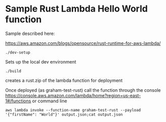 # Sample Rust Lambda Hello World function

Sample described here:

https://aws.amazon.com/blogs/opensource/rust-runtime-for-aws-lambda/


    ./dev-setup
    
Sets up the local dev environment

    ./build
    
creates a rust.zip of the lambda function for deployment


Once deployed (as graham-test-rust) call the function through the console https://console.aws.amazon.com/lambda/home?region=us-east-1#/functions or command line

    aws lambda invoke --function-name graham-test-rust --payload '{"firstName": "World"}' output.json;cat output.json
    
